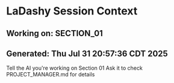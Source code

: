 # LaDashy Session Context
## Working on: SECTION_01
## Generated: Thu Jul 31 20:57:36 CDT 2025

Tell the AI you're working on Section 01
Ask it to check PROJECT_MANAGER.md for details
